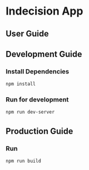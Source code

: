 # Indecision App

## User Guide

## Development Guide

### Install Dependencies
````bash
npm install
````

### Run for development
````bash
npm run dev-server
````

## Production Guide
### Run
````bash
npm run build
````